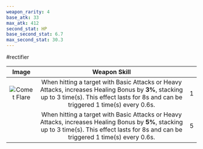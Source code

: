 ```yaml
---
weapon_rarity: 4
base_atk: 33
max_atk: 412
second_stat: HP
base_second_stat: 6.7
max_second_stat: 30.3
---
```

#rectifier

|                                                                            Image                                                                             |                                                                                        Weapon Skill                                                                                         |     |
| :----------------------------------------------------------------------------------------------------------------------------------------------------------: | :-----------------------------------------------------------------------------------------------------------------------------------------------------------------------------------------: | --- |
| ![Comet Flare](https://static.wikia.nocookie.net/wutheringwaves/images/4/43/Weapon_Comet_Flare.png/revision/latest/scale-to-width-down/74?cb=20240526012542) | When hitting a target with Basic Attacks or Heavy Attacks, increases Healing Bonus by **3%**, stacking up to 3 time(s). This effect lasts for 8s and can be triggered 1 time(s) every 0.6s. | 1   |
|                                                                                                                                                              | When hitting a target with Basic Attacks or Heavy Attacks, increases Healing Bonus by **5%**, stacking up to 3 time(s). This effect lasts for 8s and can be triggered 1 time(s) every 0.6s. | 5   |

